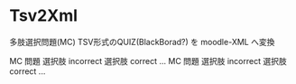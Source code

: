 # Tsv2Xml

多肢選択問題(MC) TSV形式のQUIZ(BlackBorad?) を moodle-XML へ変換

MC 問題 選択肢  incorrect  選択肢  correct ...
MC 問題 選択肢  incorrect  選択肢  correct ...
